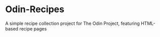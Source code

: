 # Odin-Recipes
A simple recipe collection project for The Odin Project, featuring HTML-based recipe pages
